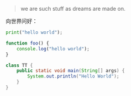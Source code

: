 > we
> are
> such
> stuff
> as
> dreams
> are
> made
> on.

向世界问好：
```python
print("hello world");
```

```js
function foo() {
    console.log("hello world");
}
```

```java
class TT {
    public static void main(String[] args) {
        System.out.println("Hello World");
    }
}
```
